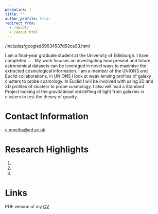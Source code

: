 ```yaml
---
permalink: /
title: ""
author_profile: true
redirect_from: 
  - /about/
  - /about.html
---
```

/includes/googled69934537d99ca93.html

I am a final-year graduate student at the University of Edinburgh. I have completed ... . My work focuses on investigating how present and future astronomical datasets can be leveraged in novel ways to maximise the extracted cosmological information. I am a member of the UNIONS and Euclid collaborations. In UNIONS I look at weak lensing profiles of galaxy clusters to probe cosmology. In Euclid I will be involved with using 2D and 3D profiles of clusters to probe cosmology. I also will lead a Standard Project looking at the gravitational redshifting of light from galaxies in clusters to test the theory of gravity.

Contact Information
======
c.mpetha@ed.ac.uk

Research Highlights
======
  1. 
  2. 
  3. 

Links
======

PDF version of my [CV](http://charliempetha.github.io/files/CV.pdf) 



